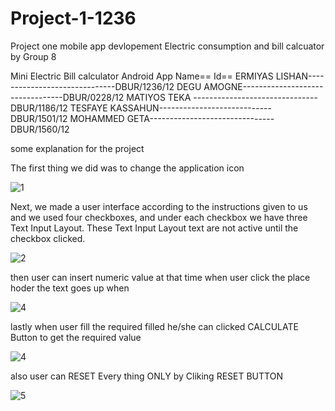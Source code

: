 # Project-1-1236
Project one mobile app devlopement Electric consumption and bill calcuator by Group 8

Mini Electric Bill calculator Android App 
Name==                                           Id==
 ERMIYAS LISHAN------------------------------DBUR/1236/12
 DEGU AMOGNE---------------------------------DBUR/0228/12
 MATIYOS TEKA -------------------------------DBUR/1186/12
 TESFAYE KASSAHUN----------------------------DBUR/1501/12
 MOHAMMED GETA-------------------------------DBUR/1560/12
 
 
 some explanation for the project 
 
 The first thing we did was to change the application icon
 
 
 ![1](https://user-images.githubusercontent.com/80126214/227774474-fe85c0a5-20be-43c6-9d35-1f0a41483ad2.jpg)

Next, we made a user interface according to the instructions given to us and we used four checkboxes, and under each checkbox we have three Text Input Layout. 
These Text Input Layout text are not active until the checkbox clicked.


![2](https://user-images.githubusercontent.com/80126214/227774606-8bb497c4-bd38-4466-8918-c42f67f71768.jpg)

then user can insert numeric value at that time when user click the place hoder the text goes up when 


![4](https://user-images.githubusercontent.com/80126214/227774800-228f2f4c-de14-4d4b-b103-781e4ce1aa96.jpg)


lastly when user fill the required filled he/she can clicked CALCULATE Button to get the required value


![4](https://user-images.githubusercontent.com/80126214/227774692-807dce65-59e3-4ba6-8d48-2c29159ef0e5.jpg)


also user can RESET Every thing ONLY by Cliking RESET BUTTON


![5](https://user-images.githubusercontent.com/80126214/227774843-3d522ec7-5b48-40f4-8443-f979c5fcd30e.jpg)
